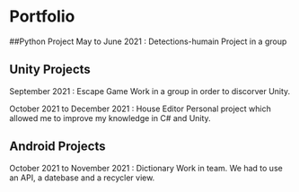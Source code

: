 # Portfolio

##Python Project
May to June 2021 : Detections-humain
Project in a group   

## Unity Projects 

September 2021 : Escape Game 
Work in a group in order to discorver Unity. 

October 2021 to December 2021 : House Editor
Personal project which allowed me to improve my knowledge in C# and Unity.

## Android Projects 
October 2021 to November 2021 : Dictionary
Work in team. We had to use an API, a datebase and a recycler view.


